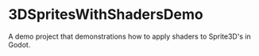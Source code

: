 # 3DSpritesWithShadersDemo
 A demo project that demonstrations how to apply shaders to Sprite3D's in Godot.
